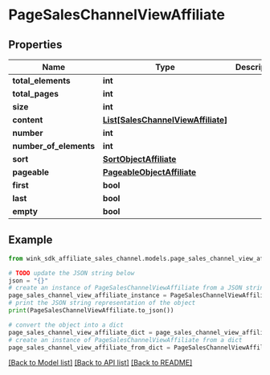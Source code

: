 # PageSalesChannelViewAffiliate


## Properties

Name | Type | Description | Notes
------------ | ------------- | ------------- | -------------
**total_elements** | **int** |  | [optional] 
**total_pages** | **int** |  | [optional] 
**size** | **int** |  | [optional] 
**content** | [**List[SalesChannelViewAffiliate]**](SalesChannelViewAffiliate.md) |  | [optional] 
**number** | **int** |  | [optional] 
**number_of_elements** | **int** |  | [optional] 
**sort** | [**SortObjectAffiliate**](SortObjectAffiliate.md) |  | [optional] 
**pageable** | [**PageableObjectAffiliate**](PageableObjectAffiliate.md) |  | [optional] 
**first** | **bool** |  | [optional] 
**last** | **bool** |  | [optional] 
**empty** | **bool** |  | [optional] 

## Example

```python
from wink_sdk_affiliate_sales_channel.models.page_sales_channel_view_affiliate import PageSalesChannelViewAffiliate

# TODO update the JSON string below
json = "{}"
# create an instance of PageSalesChannelViewAffiliate from a JSON string
page_sales_channel_view_affiliate_instance = PageSalesChannelViewAffiliate.from_json(json)
# print the JSON string representation of the object
print(PageSalesChannelViewAffiliate.to_json())

# convert the object into a dict
page_sales_channel_view_affiliate_dict = page_sales_channel_view_affiliate_instance.to_dict()
# create an instance of PageSalesChannelViewAffiliate from a dict
page_sales_channel_view_affiliate_from_dict = PageSalesChannelViewAffiliate.from_dict(page_sales_channel_view_affiliate_dict)
```
[[Back to Model list]](../README.md#documentation-for-models) [[Back to API list]](../README.md#documentation-for-api-endpoints) [[Back to README]](../README.md)


